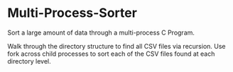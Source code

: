 # Multi-Process-Sorter
Sort a large amount of data through a multi-process C Program.


Walk through the directory structure to find all CSV files via recursion. 
Use fork across child processes to sort each of the CSV files found at each directory level.   
